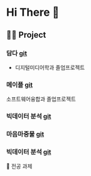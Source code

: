 # Hi There 👋

## 👩‍💻 Project 
### **담다**     [git]( )
- 디지털미디어학과 졸업프로젝트

### **메이플**     [git]( )
소프트웨어융합과 졸업프로젝트

### **빅데이터 분석**     [git]( )

### **마음마중물**     [git](https://github.com/Storkycold/DataCampus8)


### **빅데이터 분석**     [git](https://github.com/silver0-stack/shareDay.git)

📌 전공 과제 
<!--
**JiYeon-rhd/JiYeon-rhd** is a ✨ _special_ ✨ repository because its `README.md` (this file) appears on your GitHub profile.

Here are some ideas to get you started:

- 🔭 I’m currently working on ...
- 🌱 I’m currently learning ...
- 👯 I’m looking to collaborate on ...
- 🤔 I’m looking for help with ...
- 💬 Ask me about ...
- 📫 How to reach me: ...
- 😄 Pronouns: ...
- ⚡ Fun fact: ...
-->
